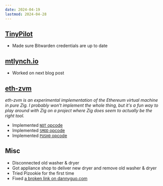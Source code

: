 ```yaml
---
date: 2024-04-19
lastmod: 2024-04-28
---
```


## [TinyPilot](https://tinypilotkvm.com)

- Made sure Bitwarden credentials are up to date

## [mtlynch.io](https://mtlynch.io)

- Worked on next blog post

## [eth-zvm](https://github.com/mtlynch/eth-zvm)

_eth-zvm is an experimental implementation of the Ethereum virtual machine in pure Zig. I probably won't implement the whole thing, but it's a fun way to play around with Zig on a project where Zig does seem to actually be the right tool._

- Implemented [`NOT` opcode](https://github.com/mtlynch/zenith/pull/86)
- Implemented [`SMOD` opcode](https://github.com/mtlynch/zenith/pull/87)
- Implemented [`PUSH0` opcode](https://github.com/mtlynch/zenith/pull/88)

## Misc

- Disconnected old washer & dryer
- Got appliance shop to deliver new dryer and remove old washer & dryer
- Tried Pizookie for the first time
- Fixed [a broken link on dannyguo.com](https://github.com/dguo/dannyguo.com/pull/70)
